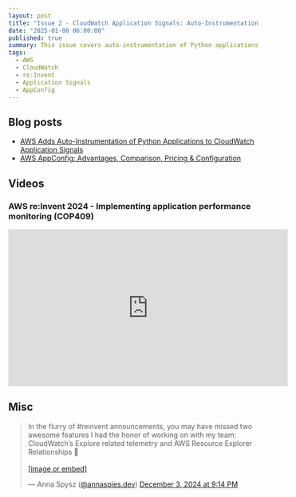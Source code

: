 ```yaml
---
layout: post
title: "Issue 2 - CloudWatch Application Signals: Auto-Instrumentation for Python and AppConfig Best Practices"
date: "2025-01-08 06:00:00"
published: true
summary: This issue covers auto-instrumentation of Python applications in CloudWatch and AWS AppConfig, including a video from AWS re:Invent 2024 on implementing application performance monitoring and a bluesky thread on new CloudWatch features.
tags:
  - AWS
  - CloudWatch
  - re:Invent
  - Application Signals
  - AppConfig
---
```


## Blog posts

- [AWS Adds Auto-Instrumentation of Python Applications to CloudWatch Application Signals](https://www.infoq.com/news/2024/05/cloudwatch-signals-python/)
- [AWS AppConfig: Advantages, Comparison, Pricing & Configuration](https://k21academy.com/amazon-web-services/aws-devops/aws-appconfig/)

## Videos

### AWS re:Invent 2024 - Implementing application performance monitoring (COP409)

<iframe width="560" height="315" src="https://www.youtube.com/embed/cC8GihGhkoY?si=NQR5g4erhbTw4DME" title="YouTube video player" frameborder="0" allow="accelerometer; autoplay; clipboard-write; encrypted-media; gyroscope; picture-in-picture; web-share" referrerpolicy="strict-origin-when-cross-origin" allowfullscreen></iframe>

<!-- ## Tools -->

## Misc

<blockquote class="bluesky-embed" data-bluesky-uri="at://did:plc:mgvffntfhoqlds35cahyco3f/app.bsky.feed.post/3lcghbqqiyc2u" data-bluesky-cid="bafyreifb6cylqmahrkxzi5beh2qmyzyvgkiolbokdfs3itywajehh46inm"><p lang="en">In the flurry of #reinvent announcements, you may have missed two awesome features I had the honor of working on with my team: CloudWatch’s 
Explore related telemetry and AWS Resource Explorer Relationships 🧵<br><br><a href="https://bsky.app/profile/did:plc:mgvffntfhoqlds35cahyco3f/post/3lcghbqqiyc2u?ref_src=embed">[image or embed]</a></p>&mdash; Anna Spysz (<a href="https://bsky.app/profile/did:plc:mgvffntfhoqlds35cahyco3f?ref_src=embed">@annaspies.dev</a>) <a href="https://bsky.app/profile/did:plc:mgvffntfhoqlds35cahyco3f/post/3lcghbqqiyc2u?ref_src=embed">December 3, 2024 at 9:14 PM</a></blockquote><script async src="https://embed.bsky.app/static/embed.js" charset="utf-8"></script>
